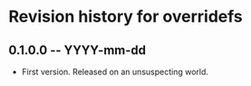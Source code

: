 # Revision history for overridefs

## 0.1.0.0 -- YYYY-mm-dd

* First version. Released on an unsuspecting world.
